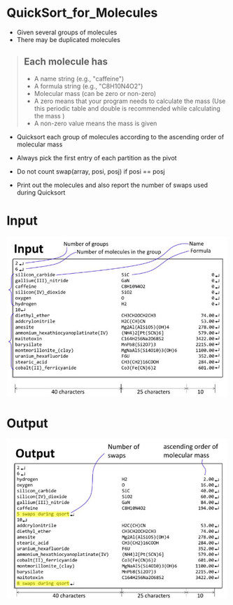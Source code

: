 # QuickSort_for_Molecules

* Given several groups of molecules
* There may be duplicated molecules
 
> ## Each molecule has
> * A name string (e.g., "caffeine")
> * A formula string (e.g., "C8H10N4O2")
> * Molecular mass (can be zero or non-zero)
>* A zero means that your program needs to calculate the mass (Use this periodic table and double is recommended while calculating the mass )
> * A non-zero value means the mass is given 
 

* Quicksort each group of molecules according to the ascending order of molecular mass
* Always pick the first entry of each partition as the pivot
* Do not count swap(array, posi, posj) if posi == posj
 

* Print out the molecules and also report the number of swaps used during Quicksort

# Input
![image](https://github.com/middleyuan/QuickSort_for_Molecules/blob/master/input.JPG)

# Output
![image](https://github.com/middleyuan/QuickSort_for_Molecules/blob/master/output.JPG)
